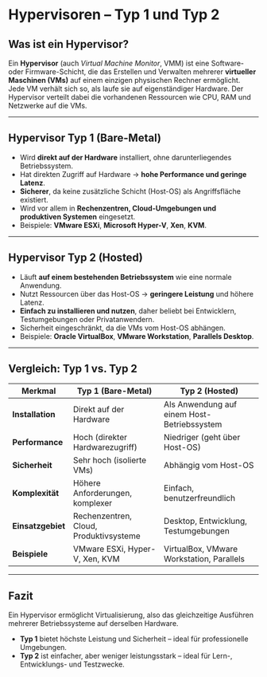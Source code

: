 # Hypervisoren – Typ 1 und Typ 2

## Was ist ein Hypervisor?
Ein **Hypervisor** (auch *Virtual Machine Monitor*, VMM) ist eine Software- oder Firmware-Schicht, die das Erstellen und Verwalten mehrerer **virtueller Maschinen (VMs)** auf einem einzigen physischen Rechner ermöglicht.  
Jede VM verhält sich so, als laufe sie auf eigenständiger Hardware. Der Hypervisor verteilt dabei die vorhandenen Ressourcen wie CPU, RAM und Netzwerke auf die VMs.

---

## Hypervisor Typ 1 (Bare-Metal)
- Wird **direkt auf der Hardware** installiert, ohne darunterliegendes Betriebssystem.  
- Hat direkten Zugriff auf Hardware → **hohe Performance und geringe Latenz**.  
- **Sicherer**, da keine zusätzliche Schicht (Host-OS) als Angriffsfläche existiert.  
- Wird vor allem in **Rechenzentren, Cloud-Umgebungen und produktiven Systemen** eingesetzt.  
- Beispiele: **VMware ESXi**, **Microsoft Hyper-V**, **Xen**, **KVM**.

---

## Hypervisor Typ 2 (Hosted)
- Läuft **auf einem bestehenden Betriebssystem** wie eine normale Anwendung.  
- Nutzt Ressourcen über das Host-OS → **geringere Leistung** und höhere Latenz.  
- **Einfach zu installieren und nutzen**, daher beliebt bei Entwicklern, Testumgebungen oder Privatanwendern.  
- Sicherheit eingeschränkt, da die VMs vom Host-OS abhängen.  
- Beispiele: **Oracle VirtualBox**, **VMware Workstation**, **Parallels Desktop**.

---

## Vergleich: Typ 1 vs. Typ 2

| Merkmal         | Typ 1 (Bare-Metal)                        | Typ 2 (Hosted)                          |
|------------------|-------------------------------------------|------------------------------------------|
| **Installation** | Direkt auf der Hardware                   | Als Anwendung auf einem Host-Betriebssystem |
| **Performance**  | Hoch (direkter Hardwarezugriff)           | Niedriger (geht über Host-OS)            |
| **Sicherheit**   | Sehr hoch (isolierte VMs)                 | Abhängig vom Host-OS                     |
| **Komplexität**  | Höhere Anforderungen, komplexer           | Einfach, benutzerfreundlich              |
| **Einsatzgebiet**| Rechenzentren, Cloud, Produktivsysteme    | Desktop, Entwicklung, Testumgebungen     |
| **Beispiele**    | VMware ESXi, Hyper-V, Xen, KVM            | VirtualBox, VMware Workstation, Parallels |

---

## Fazit
Ein Hypervisor ermöglicht Virtualisierung, also das gleichzeitige Ausführen mehrerer Betriebssysteme auf derselben Hardware.  
- **Typ 1** bietet höchste Leistung und Sicherheit – ideal für professionelle Umgebungen.  
- **Typ 2** ist einfacher, aber weniger leistungsstark – ideal für Lern-, Entwicklungs- und Testzwecke.
